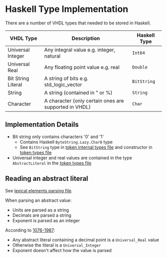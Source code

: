 # Haskell Type Implementation
There are a number of VHDL types that needed to be stored in Haskell.

| VHDL Type | Description | Haskell Type |
| --------- | ----------- | ------------ |
| Universal Integer | Any integral value e.g. integer, natural | `Int64` |
| Universal Real | Any floating point value e.g. real | `Double` |
| Bit String Literal | A string of bits e.g. std\_logic\_vector | `BitString` |
| String | A string (contained in " or %) | `String` |
| Character | A character (only certain ones are supported in VHDL) | `Char` |

## Implementation Details
- Bit string only contains characters '0' and '1'
   - Contains Haskell `ByteString.Lazy.Char8` type
   - See `BitString` type in [token internal types file](../src/Parser/Types/Token/Internal.hs) and constructor in [token types file](../src/Parser/Types/Token.hs)
- Universal integer and real values are contained in the type `AbstractLiteral` in the [token types file](../src/Parser/Types/Token.hs)

## Reading an abstract literal
See [lexical elements parsing file](../src/Parser/Combinators/Lex.hs).

When parsing an abstract value:
- Units are parsed as a string
- Decimals are parsed a string
- Exponent is parsed as an integer

According to [1076-1987](https://ieeexplore.ieee.org/document/26487/):
- Any abstract literal containing a decimal point is a `Universal_Real` value
- Otherwise the literal is a `Universal_Integer`
- Exponent doesn't affect how the value is parsed

